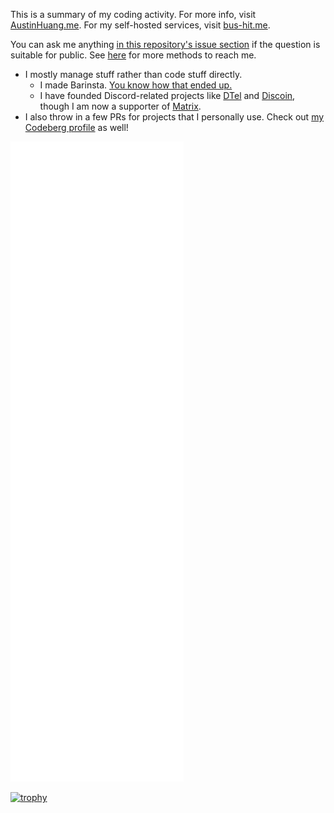 This is a summary of my coding activity. For more info, visit [AustinHuang.me](https://austinhuang.me). For my self-hosted services, visit [bus-hit.me](https://bus-hit.me).

You can ask me anything [in this repository's issue section](https://github.com/austinhuang0131/austinhuang0131/issues) if the question is suitable for public. See [here](https://austinhuang.me/#hey-you-look-cool) for more methods to reach me.

* I mostly manage stuff rather than code stuff directly.
  * I made Barinsta. [You know how that ended up.](https://austinhuang.me/barinsta)
  * I have founded Discord-related projects like [DTel](https://github.com/dtel-hq/dtel) and [Discoin](https://github.com/discoin), though I am now a supporter of [Matrix](https://matrix.org).
* I also throw in a few PRs for projects that I personally use. Check out [my Codeberg profile](https://codeberg.org/austinhuang.me) as well!

![metrics](https://github.com/austinhuang0131/austinhuang0131/blob/master/github-metrics.svg)

[![trophy](https://github-profile-trophy.vercel.app/?username=austinhuang0131&theme=darkhub&row=2&column=4)](https://github.com/ryo-ma/github-profile-trophy)
